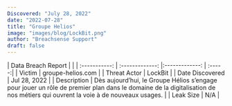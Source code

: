 ```yaml
---
Discovered: "July 28, 2022"
date: "2022-07-28"
title: "Groupe Helios"
image: "images/blog/LockBit.png"
author: "Breachsense Support"
draft: false
---
```


| Data Breach Report           |              | 
| :-----------: | :-------------:     |:-------------:    | :-----:|
| Victim      | groupe-helios.com      | 
| Threat Actor      | LockBit      | 
| Date Discovered      | Jul 28, 2022      | 
| Description      | Dès aujourd’hui, le Groupe Hélios s’engage pour jouer un rôle de premier plan dans le domaine de la digitalisation de nos métiers qui ouvrent la voie à de nouveaux usages.      | 
| Leak Size      | N/A      | 

